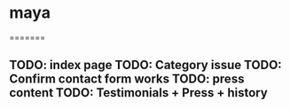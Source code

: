 # maya
=======




TODO: index page
TODO: Category issue
TODO:  Confirm contact form works
TODO: press content
TODO: Testimonials + Press + history
---
